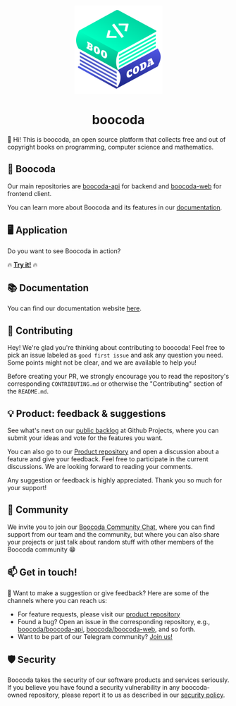 <p align="center">
  <img src="https://github.com/boocoda/.github/blob/master/assets/boocoda-dark.png" alt="boocoda" width="200" height="200" />
</p>

<h1 align="center">boocoda</h1>

👋  Hi! This is boocoda, an open source platform that collects free and out of copyright books on programming, computer science and mathematics.


## 🔎 Boocoda

Our main repositories are [boocoda-api](https://github.com/boocoda/boocoda-api) for backend and [boocoda-web](https://github.com/boocoda/boocoda-web) for frontend client.

You can learn more about Boocoda and its features in our [documentation](https://boocoda.ru/docs). 


## 🖥 Application 

Do you want to see Boocoda in action? 

🔥 [**Try it!**](https://boocoda.ru/) 🔥


## 📚 Documentation 

You can find our documentation website [here](https://boocoda.ru/docs).

## 🤝 Contributing 

Hey! We're glad you're thinking about contributing to boocoda! Feel free to pick an issue labeled as `good first issue` and  ask any question you need. Some points might not be clear, and we are available to help you!

Before creating your PR, we strongly encourage you to read the repository's corresponding `CONTRIBUTING.md` or otherwise the "Contributing" section of the `README.md`.

## 💡 Product: feedback & suggestions 

See what's next on our [public backlog](https://github.com/orgs/boocoda/projects) at  Github Projects, where you can submit your ideas and vote for the features you want.

You can also go to our [Product repository](https://github.com/boocoda/product) and open a discussion about a feature and give your feedback. Feel free to participate in the current discussions. We are looking forward to reading your comments.

Any suggestion or feedback is highly appreciated. Thank you so much for your support!


## 🥰 Community 

We invite you to join our [Boocoda Community Chat](https://t.me/boocoda), where you can find support from our team and the community, but where you can also share your projects or just talk about random stuff with other members of the Boocoda community 😁


## 📫 Get in touch!

💌 Want to make a suggestion or give feedback? Here are some of the channels where you can reach us:

- For feature requests, please visit our [product repository](https://github.com/boocoda/product/discussions)
- Found a bug? Open an issue in the corresponding repository, e.g., [boocoda/boocoda-api](https://github.com/boocoda/boocoda-api/issues), [boocoda/boocoda-web](https://github.com/boocoda/boocoda-web/issues), and so forth.
- Want to be part of our Telegram community? [Join us!](https://t.me/boocoda)


## 🛡️ Security

Boocoda takes the security of our software products and services seriously. If you believe you have found a security vulnerability in any boocoda-owned repository, please report it to us as described in our [security policy](https://github.com/boocoda/.github/security/policy).
